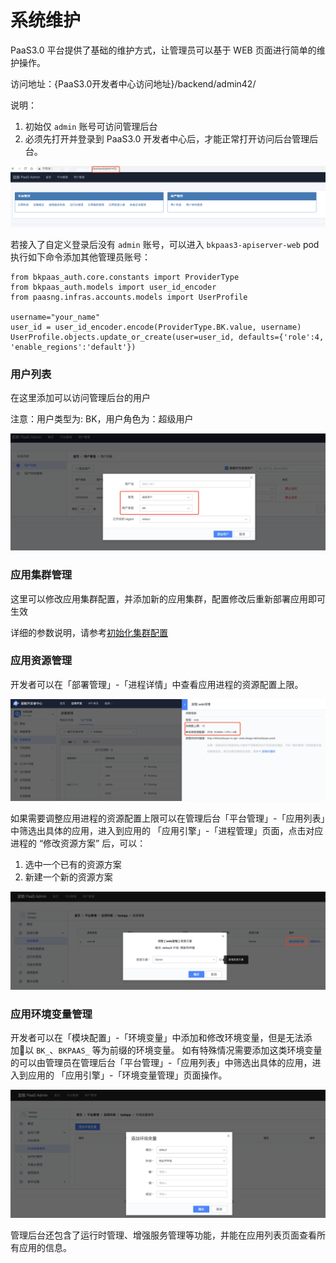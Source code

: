 # 系统维护

PaaS3.0 平台提供了基础的维护方式，让管理员可以基于 WEB 页面进行简单的维护操作。

访问地址：{PaaS3.0开发者中心访问地址}/backend/admin42/

说明：
1. 初始仅 `admin` 账号可访问管理后台
2. 必须先打开并登录到 PaaS3.0 开发者中心后，才能正常打开访问后台管理后台。

![-w2020](../../../assets/paas3/admin01.png)

若接入了自定义登录后没有 `admin` 账号，可以进入 `bkpaas3-apiserver-web` pod 执行如下命令添加其他管理员账号：

```
from bkpaas_auth.core.constants import ProviderType
from bkpaas_auth.models import user_id_encoder
from paasng.infras.accounts.models import UserProfile

username="your_name"
user_id = user_id_encoder.encode(ProviderType.BK.value, username)
UserProfile.objects.update_or_create(user=user_id, defaults={'role':4, 'enable_regions':'default'})
```

### 用户列表

在这里添加可以访问管理后台的用户

注意：用户类型为: BK，用户角色为：超级用户

![-w2020](../../../assets/paas3/admin_user.png)

### 应用集群管理

这里可以修改应用集群配置，并添加新的应用集群，配置修改后重新部署应用即可生效

详细的参数说明，请参考[初始化集群配置 ](../../../../Operation/PaaS3/docs/configure_initial_cluster.md)


### 应用资源管理

开发者可以在「部署管理」-「进程详情」中查看应用进程的资源配置上限。

![-w2020](../../../assets/paas3/admin_process_limit.png)

如果需要调整应用进程的资源配置上限可以在管理后台「平台管理」-「应用列表」中筛选出具体的应用，进入到应用的 「应用引擎」-「进程管理」页面，点击对应进程的 “修改资源方案” 后，可以：
1. 选中一个已有的资源方案
2. 新建一个新的资源方案

![-w2020](../../../assets/paas3/admin_process_plan.png)


### 应用环境变量管理

开发者可以在「模块配置」-「环境变量」中添加和修改环境变量，但是无法添加以 `BK_`、`BKPAAS_` 等为前缀的环境变量。
如有特殊情况需要添加这类环境变量的可以由管理员在管理后台「平台管理」-「应用列表」中筛选出具体的应用，进入到应用的 「应用引擎」-「环境变量管理」页面操作。

![-w2020](../../../assets/paas3/admin_config_vars.png)


管理后台还包含了运行时管理、增强服务管理等功能，并能在应用列表页面查看所有应用的信息。

